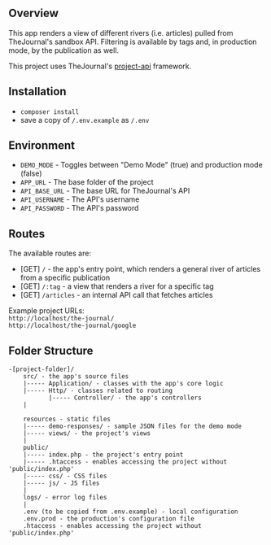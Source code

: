 
## Overview
This app renders a view of different rivers (i.e. articles) pulled from 
TheJournal's sandbox API. Filtering is available by tags and, in production mode,
by the publication as well.

This project uses TheJournal's [project-api](https://github.com/jmsample/api-project) framework.

## Installation 
- `composer install`
- save a copy of `/.env.example` as `/.env`

## Environment

-  `DEMO_MODE` - Toggles between "Demo Mode" (true) and production mode (false)  
- `APP_URL` - The base folder of the project  
- `API_BASE_URL` - The base URL for TheJournal's API
- `API_USERNAME` - The API's username  
- `API_PASSWORD` - The API's password  

## Routes

The available routes are:
- [GET] `/` - the app's entry point, which renders a general river of 
articles from a specific publication  
- [GET] `/:tag` - a view that renders a river for a specific tag
- [GET] `/articles` - an internal API call that fetches articles

Example project URLs:  
`http://localhost/the-journal/`  
`http://localhost/the-journal/google`

## Folder Structure

```
-[project-folder]/  
    src/ - the app's source files  
    |----- Application/ - classes with the app's core logic  
    |----- Http/ - classes related to routing  
           |----- Controller/ - the app's controllers  
    |

    resources - static files  
    |----- demo-responses/ - sample JSON files for the demo mode  
    |----- views/ - the project's views 
    | 
    public/ 
    |----- index.php - the project's entry point  
    |----- .htaccess - enables accessing the project without 'public/index.php'  
    |----- css/ - CSS files  
    |----- js/ - JS files  
    |
    logs/ - error log files  
    |
    .env (to be copied from .env.example) - local configuration  
    .env.prod - the production's configuration file 
    .htaccess - enables accessing the project without 'public/index.php'  
 ```
   